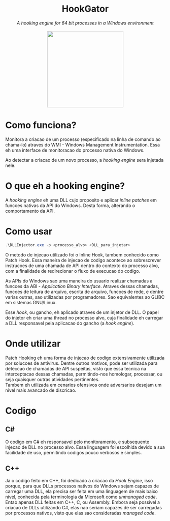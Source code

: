 <h1 align="center">HookGator</h1>
<p align="center">
  <i>A hooking engine for 64 bit processes in a Windows environment</i>
  <br/><br/>
  
  <img width="240" src="https://user-images.githubusercontent.com/22310158/180611014-87bcdfac-cae9-46bf-8de1-285a82ed3b52.png" />
  <br/>
</p>

# Como funciona?

Monitora a criacao de um processo (especificado na linha de comando ao chama-lo) atraves do WMI - Windows Management Instrumentation. Essa eh uma interface de monitoracao do processo nativa do Windows.

Ao detectar a criacao de um novo processo, a *hooking engine* sera injetada nele.

# O que eh a hooking engine?

A *hooking engine* eh uma DLL cujo proposito e aplicar *inline patches* em funcoes nativas da API do Windows. Desta forma, alterando o comportamento da API.


# Como usar

```powershell
.\DLLInjector.exe -p <processo_alvo> <DLL_para_injetar>
```

O metodo de injecao utilizado foi o Inline Hook, tambem conhecido como Patch Hook. Essa maneira de injecao de codigo acontece ao sobrescrever instrucoes de uma chamada de API dentro do contexto do processo alvo, com a finalidade de redirecionar o fluxo de execucao do codigo.

As APIs do Windows sao uma maneira do usuario realizar chamadas a funcoes da ABI - *Application Binary Interface*. Atraves dessas chamadas, funcoes de leitura de arquivo, escrita de arquivo, funcoes de rede, e dentre varias outras, sao utilizadas por programadores. Sao equivalentes ao GLIBC em sistemas GNU/Linux.

Esse *hook*, ou gancho, eh aplicado atraves de um injetor de DLL. O papel do injetor eh criar uma thread no processo alvo, cuja finalidade eh carregar a DLL responsavel pela aplicacao do gancho (a *hook engine*).

# Onde utilizar

Patch Hooking eh uma forma de injecao de codigo extensivamente utilizada por solucoes de antivirus. Dentre outros motivos, pode ser utilizada para deteccao de chamadas de API suspeitas, visto que essa tecnica na interceptacao dessas chamadas, permitindo-nos homologar, processar, ou seja quaisquer outras atividades pertinentes.\
Tambem eh utilizada em cenarios ofensivos onde adversarios desejam um nivel mais avancado de discricao.

# Codigo

## C#

O codigo em C# eh responsavel pelo monitoramento, e subsequente injecao de DLL no processo alvo. Essa linguagem foi escolhida devido a sua facilidade de uso, permitindo codigos pouco verbosos e simples.

## C++

Ja o codigo feito em C++, foi dedicado a criacao da *Hook Engine*, isso porque, para que DLLs processos nativos do Windows sejam capazes de carregar uma DLL, ela precisa ser feita em uma linguagem de mais baixo nivel, conhecida pela terminologia da Microsoft como *unmanaged code*. Entao apenas DLL feitas em C++, C, ou Assembly. Embora seja possivel a criacao de DLLs utilizando C#, elas nao seriam capazes de ser carregadas por processos nativos, visto que elas sao consideradas *managed code*.